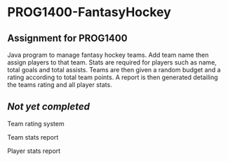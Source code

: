 # PROG1400-FantasyHockey
Assignment for PROG1400
------------------------
Java program to manage fantasy hockey teams. Add team name then assign players to that team. Stats are required for players such as name, total goals and total assists. Teams are then given a random budget and a rating according to total team points.
A report is then generated detailing the teams rating and all player stats.

***Not yet completed***
-----------------------
Team rating system

Team stats report

Player stats report
